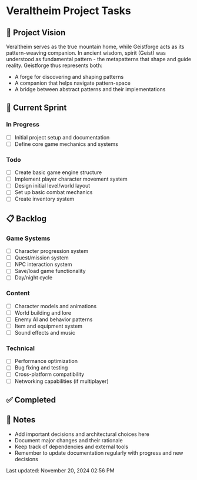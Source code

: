 # Veraltheim Project Tasks

## 🌟 Project Vision
Veraltheim serves as the true mountain home, while Geistforge acts as its pattern-weaving companion. In ancient wisdom, spirit (Geist) was understood as fundamental pattern - the metapatterns that shape and guide reality. Geistforge thus represents both:
- A forge for discovering and shaping patterns
- A companion that helps navigate pattern-space
- A bridge between abstract patterns and their implementations

## 🚀 Current Sprint

### In Progress
- [ ] Initial project setup and documentation
- [ ] Define core game mechanics and systems

### Todo
- [ ] Create basic game engine structure
- [ ] Implement player character movement system
- [ ] Design initial level/world layout
- [ ] Set up basic combat mechanics
- [ ] Create inventory system

## 📋 Backlog

### Game Systems
- [ ] Character progression system
- [ ] Quest/mission system
- [ ] NPC interaction system
- [ ] Save/load game functionality
- [ ] Day/night cycle

### Content
- [ ] Character models and animations
- [ ] World building and lore
- [ ] Enemy AI and behavior patterns
- [ ] Item and equipment system
- [ ] Sound effects and music

### Technical
- [ ] Performance optimization
- [ ] Bug fixing and testing
- [ ] Cross-platform compatibility
- [ ] Networking capabilities (if multiplayer)

## ✅ Completed


## 📝 Notes
- Add important decisions and architectural choices here
- Document major changes and their rationale
- Keep track of dependencies and external tools
- Remember to update documentation regularly with progress and new decisions

<!-- This timestamp is automatically updated by Cascade when the file is modified -->
Last updated: November 20, 2024 02:56 PM
